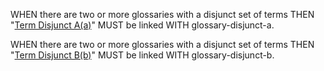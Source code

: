 WHEN there are two or more glossaries with a disjunct set of terms THEN "[Term Disjunct A(a)](glossary-disjunct-a.md#term-disjunct-a)" MUST be linked WITH glossary-disjunct-a.

WHEN there are two or more glossaries with a disjunct set of terms THEN "[Term Disjunct B(b)](glossary-disjunct-b.md#term-disjunct-b)" MUST be linked WITH glossary-disjunct-b.
